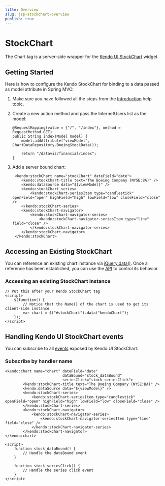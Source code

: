 ```yaml
---
title: Overview
slug: jsp-stockchart-overview
publish: true
---
```


# StockChart

The Chart tag is a server-side wrapper for the [Kendo UI StockChart](http://docs.kendoui.com/api/dataviz/stock-chart) widget.

## Getting Started

Here is how to configure the Kendo StockChart for binding to a data passed as model attribute in Spring MVC:

1.  Make sure you have followed all the steps from the [Introduction](http://docs.kendoui.com/getting-started/using-kendo-with/jsp/introduction) help topic.

2.  Create a new action method and pass the InternetUsers list as the model:

    	@RequestMapping(value = {"/", "/index"}, method = RequestMethod.GET)
	    public String index(Model model) {
	        model.addAttribute("viewModel", ChartDataRepository.BoeingStockData());
	     
	        return "/dataviz/financial/index";
	    }

4.  Add a server bound chart:

         <kendo:stockChart name="stockChart" dateField="date">
         	<kendo:stockChart-title text="The Boeing Company (NYSE:BA)" />
			<kendo:dataSource data="${viewModel}" />
            <kendo:stockChart-series>
            	<kendo:stockChart-seriesItem type="candlestick" openField="open" highField="high" lowField="low" closeField="close" />
            </kendo:stockChart-series>
            <kendo:stockChart-navigator>
            	<kendo:stockChart-navigator-series>
            		<kendo:stockChart-navigator-seriesItem type="line" field="close" />
            	</kendo:stockChart-navigator-series>
            </kendo:stockChart-navigator>
         </kendo:stockChart>

## Accessing an Existing StockChart

You can reference an existing chart instance via [jQuery.data()](http://api.jquery.com/jQuery.data/).
Once a reference has been established, you can use the [API](http://docs.kendoui.com/api/dataviz/stock-chart#methods) to control its behavior.

### Accessing an existing StockChart instance

    // Put this after your Kendo StockChart tag
    <script>
        $(function() {
            // Notice that the Name() of the chart is used to get its client-side instance
            var chart = $("#stockChart").data("kendoChart");
        });
    </script>

## Handling Kendo UI StockChart events

You can subscribe to all [events](http://docs.kendoui.com/api/dataviz/stock-chart#events) exposed by Kendo UI StockChart:


### Subscribe by handler name

	<kendo:chart name="chart" dateField="date"
							  dataBound="stock_dataBound"
							  seriesClick="stock_seriesClick">
         	<kendo:stockChart-title text="The Boeing Company (NYSE:BA)" />
			<kendo:dataSource data="${viewModel}" />
            <kendo:stockChart-series>
            	<kendo:stockChart-seriesItem type="candlestick" openField="open" highField="high" lowField="low" closeField="close" />
            </kendo:stockChart-series>
            <kendo:stockChart-navigator>
            	<kendo:stockChart-navigator-series>
            		<kendo:stockChart-navigator-seriesItem type="line" field="close" />
            	</kendo:stockChart-navigator-series>
            </kendo:stockChart-navigator>
	</kendo:chart>

    <script>
        function stock_dataBound() {
            // Handle the dataBound event
        }
	    
        function stock_seriesClick() {
            // Handle the series click event
        }
    </script>

 
